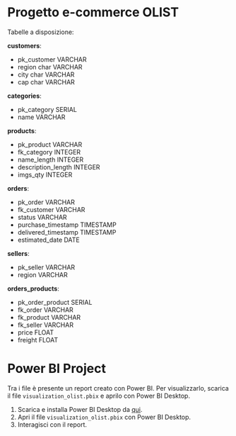 # Progetto e-commerce OLIST

Tabelle a disposizione:

**customers**:
* pk_customer VARCHAR
* region char VARCHAR
* city char VARCHAR
* cap char VARCHAR

**categories**:
* pk_category SERIAL
* name VARCHAR

**products**:
* pk_product VARCHAR
* fk_category INTEGER
* name_length INTEGER
* description_length INTEGER
* imgs_qty INTEGER

**orders**:
* pk_order VARCHAR
* fk_customer VARCHAR
* status VARCHAR
* purchase_timestamp TIMESTAMP
* delivered_timestamp TIMESTAMP
* estimated_date DATE

**sellers**:
* pk_seller VARCHAR
* region VARCHAR

**orders_products**:
* pk_order_product SERIAL
* fk_order VARCHAR
* fk_product VARCHAR
* fk_seller VARCHAR
* price FLOAT
* freight FLOAT


# Power BI Project
Tra i file è presente un report creato con Power BI. Per visualizzarlo, scarica il file `visualization_olist.pbix` e aprilo con Power BI Desktop.

1. Scarica e installa Power BI Desktop da [qui](https://powerbi.microsoft.com/desktop/).
2. Apri il file `visualization_olist.pbix` con Power BI Desktop.
3. Interagisci con il report.
